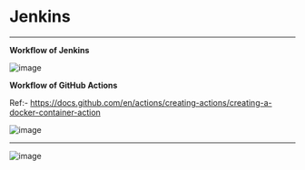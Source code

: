 # Jenkins
--------------------------------------------------------------------------------------------------------------------------------------------

**Workflow of Jenkins**

![image](https://github.com/Gauri5953/Jenkins/assets/106150385/5b38d512-df8f-4f28-b46d-238ac9c5c843)

**Workflow of GitHub Actions**

Ref:- https://docs.github.com/en/actions/creating-actions/creating-a-docker-container-action

![image](https://github.com/Gauri5953/Jenkins/assets/106150385/3e694747-24c9-4103-80bf-c5652b9b5c51)

----------------------------------------------------------------------------------

![image](https://github.com/Gauri5953/Jenkins/assets/106150385/54ad2cdc-9899-4a66-bfe4-23a14ad1df81)

